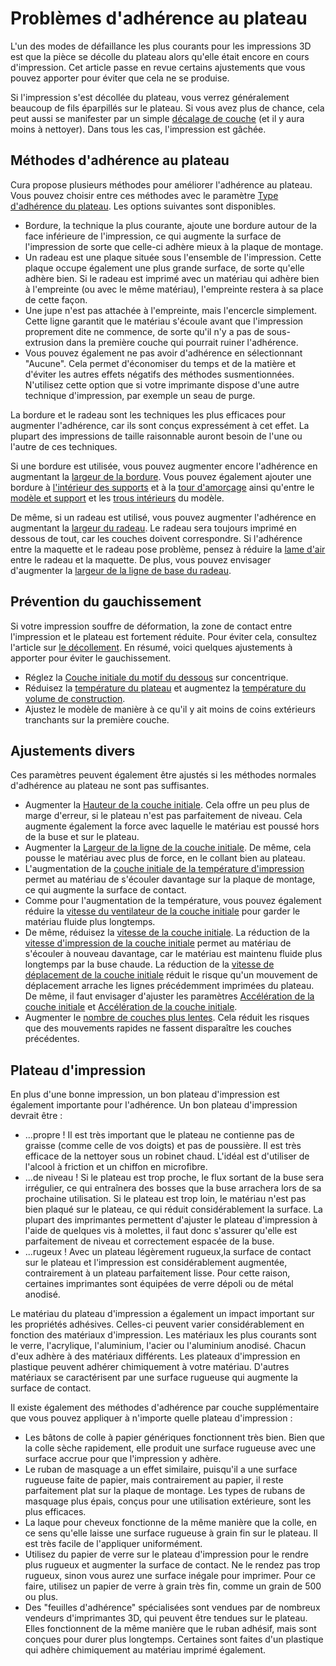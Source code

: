Problèmes d'adhérence au plateau
====
L'un des modes de défaillance les plus courants pour les impressions 3D est que la pièce se décolle du plateau alors qu'elle était encore en cours d'impression. Cet article passe en revue certains ajustements que vous pouvez apporter pour éviter que cela ne se produise.

Si l'impression s'est décollée du plateau, vous verrez généralement beaucoup de fils éparpillés sur le plateau. Si vous avez plus de chance, cela peut aussi se manifester par un simple [décalage de couche](layer_shift.md) (et il y aura moins à nettoyer). Dans tous les cas, l'impression est gâchée.

Méthodes d'adhérence au plateau
----
Cura propose plusieurs méthodes pour améliorer l'adhérence au plateau. Vous pouvez choisir entre ces méthodes avec le paramètre [Type d'adhérence du plateau](../platform_adhesion/adhesion_type.md). Les options suivantes sont disponibles.
* Bordure, la technique la plus courante, ajoute une bordure autour de la face inférieure de l'impression, ce qui augmente la surface de l'impression de sorte que celle-ci adhère mieux à la plaque de montage.
* Un radeau est une plaque située sous l'ensemble de l'impression. Cette plaque occupe également une plus grande surface, de sorte qu'elle adhère bien. Si le radeau est imprimé avec un matériau qui adhère bien à l'empreinte (ou avec le même matériau), l'empreinte restera à sa place de cette façon.
* Une jupe n'est pas attachée à l'empreinte, mais l'encercle simplement. Cette ligne garantit que le matériau s'écoule avant que l'impression proprement dite ne commence, de sorte qu'il n'y a pas de sous-extrusion dans la première couche qui pourrait ruiner l'adhérence.
* Vous pouvez également ne pas avoir d'adhérence en sélectionnant "Aucune". Cela permet d'économiser du temps et de la matière et d'éviter les autres effets négatifs des méthodes susmentionnées. N'utilisez cette option que si votre imprimante dispose d'une autre technique d'impression, par exemple un seau de purge.

La bordure et le radeau sont les techniques les plus efficaces pour augmenter l'adhérence, car ils sont conçus expressément à cet effet. La plupart des impressions de taille raisonnable auront besoin de l'une ou l'autre de ces techniques.

Si une bordure est utilisée, vous pouvez augmenter encore l'adhérence en augmentant la [largeur de la bordure](../platform_adhesion/brim_width.md). Vous pouvez également ajouter une bordure à [l'intérieur des supports](../support/support_brim_enable.md) et à la [tour d'amorçage](../dual/prime_tower_brim_enable.md) ainsi qu'entre le [modèle et support](../platform_adhesion/brim_replaces_support.md) et les [trous intérieurs](../platform_adhesion/brim_outside_only.md) du modèle.

De même, si un radeau est utilisé, vous pouvez augmenter l'adhérence en augmentant la [largeur du radeau](../platform_adhesion/raft_margin.md). Le radeau sera toujours imprimé en dessous de tout, car les couches doivent correspondre. Si l'adhérence entre la maquette et le radeau pose problème, pensez à réduire la [lame d'air](../platform_adhesion/raft_airgap.md) entre le radeau et la maquette. De plus, vous pouvez envisager d'augmenter la [largeur de la ligne de base du radeau](../platform_adhesion/raft_base_line_width.md).

Prévention du gauchissement
----
Si votre impression souffre de déformation, la zone de contact entre l'impression et le plateau est fortement réduite. Pour éviter cela, consultez l'article sur [le décollement](warping.md). En résumé, voici quelques ajustements à apporter pour éviter le gauchissement.
* Réglez la [Couche initiale du motif du dessous](../shell/top_bottom_pattern_0.md) sur concentrique.
* Réduisez la [température du plateau](../material/material_bed_temperature.md) et augmentez la [température du volume de construction](../material/build_volume_temperature.md).
* Ajustez le modèle de manière à ce qu'il y ait moins de coins extérieurs tranchants sur la première couche.

Ajustements divers
----
Ces paramètres peuvent également être ajustés si les méthodes normales d'adhérence au plateau ne sont pas suffisantes.
* Augmenter la [Hauteur de la couche initiale](../resolution/layer_height_0.md). Cela offre un peu plus de marge d'erreur, si le plateau n'est pas parfaitement de niveau. Cela augmente également la force avec laquelle le matériau est poussé hors de la buse et sur le plateau.
* Augmenter la [Largeur de la ligne de la couche initiale](../resolution/initial_layer_line_width_factor.md). De même, cela pousse le matériau avec plus de force, en le collant bien au plateau.
* L'augmentation de la [couche initiale de la température d'impression](../material/material_print_temperature_layer_0.md) permet au matériau de s'écouler davantage sur la plaque de montage, ce qui augmente la surface de contact.
* Comme pour l'augmentation de la température, vous pouvez également réduire la [vitesse du ventilateur de la couche initiale](../cooling/cool_fan_speed_0.md) pour garder le matériau fluide plus longtemps.
* De même, réduisez la [vitesse de la couche initiale](../speed/speed_print_layer_0.md). La réduction de la [vitesse d'impression de la couche initiale](../speed/speed_print_layer_0.md) permet au matériau de s'écouler à nouveau davantage, car le matériau est maintenu fluide plus longtemps par la buse chaude. La réduction de la [vitesse de déplacement de la couche initiale](../speed/speed_travel_layer_0.md) réduit le risque qu'un mouvement de déplacement arrache les lignes précédemment imprimées du plateau. De même, il faut envisager d'ajuster les paramètres [Accélération de la couche initiale](../speed/acceleration_layer_0.md) et [Accélération de la couche initiale](../speed/jerk_layer_0.md). 
* Augmenter le [nombre de couches plus lentes](../speed/speed_slowdown_layers.md). Cela réduit les risques que des mouvements rapides ne fassent disparaître les couches précédentes.

Plateau d'impression
----
En plus d'une bonne impression, un bon plateau d'impression est également importante pour l'adhérence. Un bon plateau d'impression devrait être :
* ...propre ! Il est très important que le plateau ne contienne pas de graisse (comme celle de vos doigts) et pas de poussière. Il est très efficace de la nettoyer sous un robinet chaud. L'idéal est d'utiliser de l'alcool à friction et un chiffon en microfibre.
* ...de niveau ! Si le plateau est trop proche, le flux sortant de la buse sera irrégulier, ce qui entraînera des bosses que la buse arrachera lors de sa prochaine utilisation. Si le plateau est trop loin, le matériau n'est pas bien plaqué sur le plateau, ce qui réduit considérablement la surface. La plupart des imprimantes permettent d'ajuster le plateau d'impression à l'aide de quelques vis à molettes, il faut donc s'assurer qu'elle est parfaitement de niveau et correctement espacée de la buse.
* ...rugeux ! Avec un plateau légèrement rugueux,la surface de contact sur le plateau et l'impression est considérablement augmentée, contrairement à un plateau parfaitement lisse. Pour cette raison, certaines imprimantes sont équipées de verre dépoli ou de métal anodisé.

Le matériau du plateau d'impression a également un impact important sur les propriétés adhésives. Celles-ci peuvent varier considérablement en fonction des matériaux d'impression. Les matériaux les plus courants sont le verre, l'acrylique, l'aluminium, l'acier ou l'aluminium anodisé. Chacun d'eux adhère à des matériaux différents. Les plateaux d'impression en plastique peuvent adhérer chimiquement à votre matériau. D'autres matériaux se caractérisent par une surface rugueuse qui augmente la surface de contact.

Il existe également des méthodes d'adhérence par couche supplémentaire que vous pouvez appliquer à n'importe quelle plateau d'impression :
* Les bâtons de colle à papier génériques fonctionnent très bien. Bien que la colle sèche rapidement, elle produit une surface rugueuse avec une surface accrue pour que l'impression y adhère.
* Le ruban de masquage a un effet similaire, puisqu'il a une surface rugueuse faite de papier, mais contrairement au papier, il reste parfaitement plat sur la plaque de montage. Les types de rubans de masquage plus épais, conçus pour une utilisation extérieure, sont les plus efficaces.
* La laque pour cheveux fonctionne de la même manière que la colle, en ce sens qu'elle laisse une surface rugueuse à grain fin sur le plateau. Il est très facile de l'appliquer uniformément.
* Utilisez du papier de verre sur le plateau d'impression pour le rendre plus rugueux et augmenter la surface de contact. Ne le rendez pas trop rugueux, sinon vous aurez une surface inégale pour imprimer. Pour ce faire, utilisez un papier de verre à grain très fin, comme un grain de 500 ou plus.
* Des "feuilles d'adhérence" spécialisées sont vendues par de nombreux vendeurs d'imprimantes 3D, qui peuvent être tendues sur le plateau. Elles fonctionnent de la même manière que le ruban adhésif, mais sont conçues pour durer plus longtemps. Certaines sont faites d'un plastique qui adhère chimiquement au matériau imprimé également.
